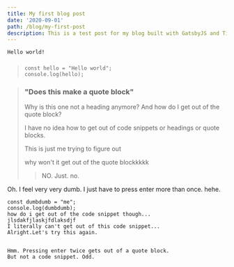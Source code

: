 ```yaml
---
title: My first blog post
date: '2020-09-01'
path: /blog/my-first-post
description: This is a test post for my blog built with GatsbyJS and TinaCMS
---
```

    Hello world!

### 

>     const hello = "Hello world";
>     console.log(hello);

> ### "Does this make a quote block"
>
> Why is this one not a heading anymore? And how do I get out of the quote block?
>
> I have no idea how to get out of code snippets or headings or quote blocks.
>
> This is just me trying to figure out
>
> why won't it get out of the quote blockkkkk
>
> > NO. Just. no.

Oh. I feel very very dumb. I just have to press enter more than once. hehe.

    const dumbdumb = "me";
    console.log(dumbdumb);
    how do i get out of the code snippet though...
    jlsdakfjlaskjfdlaksdjf
    I literally can't get out of this code snippet...
    Alright.Let's try this again.
    
    
    Hmm. Pressing enter twice gets out of a quote block.
    But not a code snippet. Odd.
